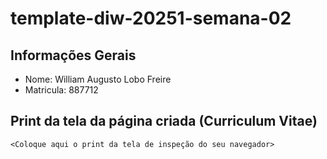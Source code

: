 # template-diw-20251-semana-02

## Informações Gerais
- Nome: William Augusto Lobo Freire
- Matricula: 887712

## Print da tela da página criada (Curriculum Vitae)

`<Coloque aqui o print da tela de inspeção do seu navegador>`

